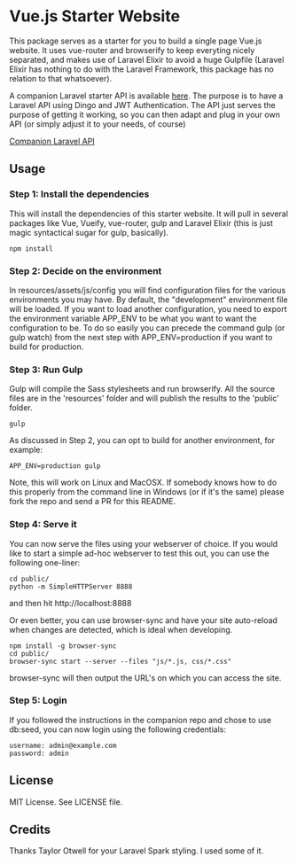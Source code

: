 # Vue.js Starter Website
This package serves as a starter for you to build a single page Vue.js website. It uses vue-router and browserify to keep everyting nicely separated, and makes use of Laravel Elixir to avoid a huge Gulpfile (Laravel Elixir has nothing to do with the Laravel Framework, this package has no relation to that whatsoever).

A companion Laravel starter API is available [here](https://github.com/layer7be/vue-starter-laravel-api). The purpose is to have a Laravel API using Dingo and JWT Authentication. The API just serves the purpose of getting it working, so you can then adapt and plug in your own API (or simply adjust it to your needs, of course)

[Companion Laravel API](https://github.com/layer7be/vue-starter-laravel-api)

## Usage

### Step 1: Install the dependencies
This will install the dependencies of this starter website. It will pull in several packages like Vue, Vueify, vue-router, gulp and Laravel Elixir (this is just magic syntactical sugar for gulp, basically).

```
npm install
```

### Step 2: Decide on the environment
In resources/assets/js/config you will find configuration files for the various environments you may have. By default, the "development" environment file will be loaded. If you want to load another configuration, you need to export the environment variable APP_ENV to be what you want to want the configuration to be. To do so easily you can precede the command gulp (or gulp watch) from the next step with APP_ENV=production if you want to build for production.


### Step 3: Run Gulp
Gulp will compile the Sass stylesheets and run browserify. All the source files are in the 'resources' folder and will publish the results to the 'public' folder.

```
gulp
```

As discussed in Step 2, you can opt to build for another environment, for example:

```
APP_ENV=production gulp
```

Note, this will work on Linux and MacOSX. If somebody knows how to do this properly from the command line in Windows (or if it's the same) please fork the repo and send a PR for this README.

### Step 4: Serve it
You can now serve the files using your webserver of choice.
If you would like to start a simple ad-hoc webserver to test this out, you can use the following one-liner:
```
cd public/
python -m SimpleHTTPServer 8888
```
and then hit http://localhost:8888

Or even better, you can use browser-sync and have your site auto-reload when changes are detected, which is ideal when developing.
```
npm install -g browser-sync
cd public/
browser-sync start --server --files "js/*.js, css/*.css"
```
browser-sync will then output the URL's on which you can access the site.

### Step 5: Login
If you followed the instructions in the companion repo and chose to use db:seed, you can now login using the following credentials:
```
username: admin@example.com
password: admin
```

## License
MIT License. See LICENSE file.

## Credits
Thanks Taylor Otwell for your Laravel Spark styling. I used some of it.